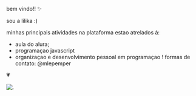 bem vindo!! 
✨

sou a lilika :)

minhas principais atividades na plataforma estao atrelados á:

- aula do alura;
- programaçao javascript
- organizaçao e desenvolvimento pessoal em programaçao
  !
formas de contato: @mlepemper

💗
  
  ![.](https://th.bing.com/th/id/R.b8ff64ad3ba744185bce4eba91161684?rik=pIIEisA%2f7Br3SQ&pid=ImgRaw&r=0)
